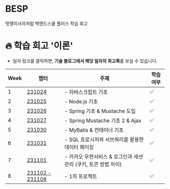 # BESP
멋쟁이사자처럼 백엔드스쿨 플러스 학습 회고

# **🔥 학습 회고 '이론'**

- 일자 링크를 클릭하면, **기술 블로그에서 해당 일자의 회고록**를 보실 수 있습니다.

| Week | 챕터                                                                                 | 주제 | 학습 여부 |
|------|---------------------------------------------------------------------------------------| --- | --- |
| 1    | [231024](https://velog.io/@chaewon22/BESP231024-회고-자바스크립트-기초)   | - 자바스크립트 기초 | ✅
| 2    | [231025](https://velog.io/@chaewon22/BESP231025-회고-Node.js-기초)   | - Node.js 기초 | ✅  
| 3    | [231026](https://velog.io/@chaewon22/BESP231026-회고-Spring-기초-Mustache)   | - Spring 기초 & Mustache 도입 | ✅  
| 4    | [231027](https://velog.io/@chaewon22/BESP231027-회고-Spring-Mustache-기초-2)   | - Spring Mustache 기초 2 & Ajax | ✅  
| 5    | [231030](https://velog.io/@chaewon22/BESP231030-회고-MyBatis-컨테이너-기초)   | - MyBatis & 컨테이너 기초 | ✅  
| 6    | [231031](https://velog.io/@chaewon22/231031-SQL-프로시저와-서브쿼리를-활용한-데이터-페이징)   | - SQL 프로시저와 서브쿼리를 활용한 데이터 페이징 | ✅  
| 7    | [231101](https://velog.io/@chaewon22/231101-카카오-우편서비스-로그인과-세션-관리-쿠키-토큰-방법-차이)   | - 카카오 우편서비스 & 로그인과 세션 관리 (쿠키, 토큰 방법 차이) | ✅  
| 8    | [231102 - 231108]()   | - 1차 프로젝트 | ✅  
